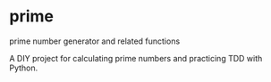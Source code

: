 prime
=====

prime number generator and related functions

A DIY project for calculating prime numbers and practicing TDD with Python.

